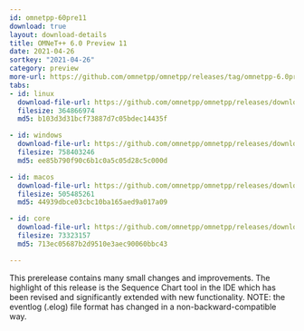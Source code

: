 ```yaml
---
id: omnetpp-60pre11
download: true
layout: download-details
title: OMNeT++ 6.0 Preview 11
date: 2021-04-26
sortkey: "2021-04-26"
category: preview
more-url: https://github.com/omnetpp/omnetpp/releases/tag/omnetpp-6.0pre11
tabs:
- id: linux
  download-file-url: https://github.com/omnetpp/omnetpp/releases/download/omnetpp-6.0pre11/omnetpp-6.0pre11-src-linux.tgz
  filesize: 364866974
  md5: b103d3d31bcf73887d7c05bdec14435f

- id: windows
  download-file-url: https://github.com/omnetpp/omnetpp/releases/download/omnetpp-6.0pre11/omnetpp-6.0pre11-src-windows.zip
  filesize: 758403246
  md5: ee85b790f90c6b1c0a5c05d28c5c000d

- id: macos
  download-file-url: https://github.com/omnetpp/omnetpp/releases/download/omnetpp-6.0pre11/omnetpp-6.0pre11-src-macosx.tgz
  filesize: 505485261
  md5: 44939dbce03cbc10ba165aed9a017a09

- id: core
  download-file-url: https://github.com/omnetpp/omnetpp/releases/download/omnetpp-6.0pre11/omnetpp-6.0pre11-src-core.tgz
  filesize: 73323157
  md5: 713ec05687b2d9510e3aec90060bbc43

---
```


This prerelease contains many small changes and improvements. The highlight
of this release is the Sequence Chart tool in the IDE which has been revised
and significantly extended with new functionality. NOTE: the eventlog (.elog)
file format has changed in a non-backward-compatible way.

